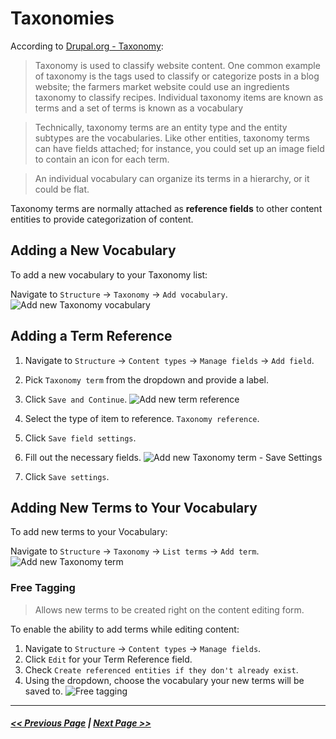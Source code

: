 # Taxonomies

According to [Drupal.org - Taxonomy](https://www.drupal.org/docs/user_guide/en/structure-taxonomy.html):

> Taxonomy is used to classify website content. One common example of taxonomy is the tags used to classify or categorize posts in a blog website; the farmers market website could use an ingredients taxonomy to classify recipes. Individual taxonomy items are known as terms and a set of terms is known as a vocabulary

> Technically, taxonomy terms are an entity type and the entity subtypes are the vocabularies. Like other entities, taxonomy terms can have fields attached; for instance, you could set up an image field to contain an icon for each term.

> An individual vocabulary can organize its terms in a hierarchy, or it could be flat.

Taxonomy terms are normally attached as __reference fields__ to other content entities to provide categorization of content.

## Adding a New Vocabulary

To add a new vocabulary to your Taxonomy list:

Navigate to `Structure` -> `Taxonomy` -> `Add vocabulary`.
![Add new Taxonomy vocabulary](images/taxonomies-1.png "Add new vocabulary")

## Adding a Term Reference

1. Navigate to `Structure` -> `Content types` -> `Manage fields` -> `Add field`.
2. Pick `Taxonomy term` from the dropdown and provide a label.
3. Click `Save and Continue`.
![Add new term reference](images/taxonomies-2.png "Add new term")

4. Select the type of item to reference. `Taxonomy reference`.
5. Click `Save field settings`.
6. Fill out the necessary fields.
![Add new Taxonomy term - Save Settings](images/taxonomies-5.png "Save Settings")
7. Click `Save settings`.

## Adding New Terms to Your Vocabulary

To add new terms to your Vocabulary:

Navigate to `Structure` -> `Taxonomy` -> `List terms` -> `Add term`.
![Add new Taxonomy term](images/taxonomies-1.png "Add new term")

### Free Tagging
> Allows new terms to be created right on the content editing form.

To enable the ability to add terms while editing content:
1. Navigate to `Structure` -> `Content types` -> `Manage fields`.
2. Click `Edit` for your Term Reference field.
3. Check `Create referenced entities if they don't already exist`.
4. Using the dropdown, choose the vocabulary your new terms will be saved to.
![Free tagging](images/taxonomies-4.png "Free tagging")

---

##### [<< Previous Page](2.2-display-modes.md) | [Next Page >>](2.4-blocks.md)
